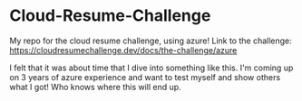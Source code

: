 # Cloud-Resume-Challenge
My repo for the cloud resume challenge, using azure! Link to the challenge: https://cloudresumechallenge.dev/docs/the-challenge/azure

I felt that it was about time that I dive into something like this. I'm coming up on 3 years of azure experience and want to test myself and show others what I got! Who knows where this will end up.
